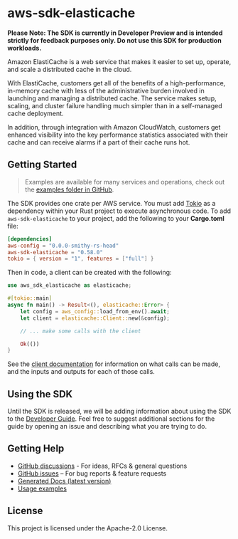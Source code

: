 # aws-sdk-elasticache

**Please Note: The SDK is currently in Developer Preview and is intended strictly for
feedback purposes only. Do not use this SDK for production workloads.**

Amazon ElastiCache is a web service that makes it easier to set up, operate, and scale a distributed cache in the cloud.

With ElastiCache, customers get all of the benefits of a high-performance, in-memory cache with less of the administrative burden involved in launching and managing a distributed cache. The service makes setup, scaling, and cluster failure handling much simpler than in a self-managed cache deployment.

In addition, through integration with Amazon CloudWatch, customers get enhanced visibility into the key performance statistics associated with their cache and can receive alarms if a part of their cache runs hot.

## Getting Started

> Examples are available for many services and operations, check out the
> [examples folder in GitHub](https://github.com/awslabs/aws-sdk-rust/tree/main/examples).

The SDK provides one crate per AWS service. You must add [Tokio](https://crates.io/crates/tokio)
as a dependency within your Rust project to execute asynchronous code. To add `aws-sdk-elasticache` to
your project, add the following to your **Cargo.toml** file:

```toml
[dependencies]
aws-config = "0.0.0-smithy-rs-head"
aws-sdk-elasticache = "0.58.0"
tokio = { version = "1", features = ["full"] }
```

Then in code, a client can be created with the following:

```rust
use aws_sdk_elasticache as elasticache;

#[tokio::main]
async fn main() -> Result<(), elasticache::Error> {
    let config = aws_config::load_from_env().await;
    let client = elasticache::Client::new(&config);

    // ... make some calls with the client

    Ok(())
}
```

See the [client documentation](https://docs.rs/aws-sdk-elasticache/latest/aws_sdk_elasticache/client/struct.Client.html)
for information on what calls can be made, and the inputs and outputs for each of those calls.

## Using the SDK

Until the SDK is released, we will be adding information about using the SDK to the
[Developer Guide](https://docs.aws.amazon.com/sdk-for-rust/latest/dg/welcome.html). Feel free to suggest
additional sections for the guide by opening an issue and describing what you are trying to do.

## Getting Help

* [GitHub discussions](https://github.com/awslabs/aws-sdk-rust/discussions) - For ideas, RFCs & general questions
* [GitHub issues](https://github.com/awslabs/aws-sdk-rust/issues/new/choose) – For bug reports & feature requests
* [Generated Docs (latest version)](https://awslabs.github.io/aws-sdk-rust/)
* [Usage examples](https://github.com/awslabs/aws-sdk-rust/tree/main/examples)

## License

This project is licensed under the Apache-2.0 License.

